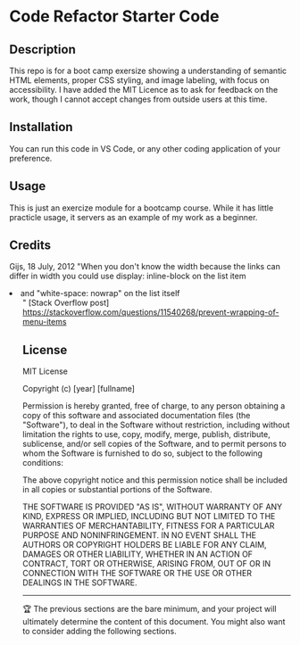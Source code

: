 # Code Refactor Starter Code

## Description

This repo is for a boot camp exersize showing a understanding of semantic HTML elements, proper CSS styling, and image labeling, with focus on accessibility. I have added the MIT Licence as to ask for feedback on the work, though I cannot accept changes from outside users at this time. 


## Installation

You can run this code in VS Code, or any other coding application of your preference. 

## Usage
This is just an exercize module for a bootcamp course. While it has little practicle usage, it servers as an example of my work as a beginner.

## Credits
Gijs, 18 July, 2012 "When you don't know the width because the links can differ in width you could use display: inline-block on the list item <li> and "white-space: nowrap" on the list itself <ul>" [Stack Overflow post] https://stackoverflow.com/questions/11540268/prevent-wrapping-of-menu-items



## License

MIT License

Copyright (c) [year] [fullname]

Permission is hereby granted, free of charge, to any person obtaining a copy
of this software and associated documentation files (the "Software"), to deal
in the Software without restriction, including without limitation the rights
to use, copy, modify, merge, publish, distribute, sublicense, and/or sell
copies of the Software, and to permit persons to whom the Software is
furnished to do so, subject to the following conditions:

The above copyright notice and this permission notice shall be included in all
copies or substantial portions of the Software.

THE SOFTWARE IS PROVIDED "AS IS", WITHOUT WARRANTY OF ANY KIND, EXPRESS OR
IMPLIED, INCLUDING BUT NOT LIMITED TO THE WARRANTIES OF MERCHANTABILITY,
FITNESS FOR A PARTICULAR PURPOSE AND NONINFRINGEMENT. IN NO EVENT SHALL THE
AUTHORS OR COPYRIGHT HOLDERS BE LIABLE FOR ANY CLAIM, DAMAGES OR OTHER
LIABILITY, WHETHER IN AN ACTION OF CONTRACT, TORT OR OTHERWISE, ARISING FROM,
OUT OF OR IN CONNECTION WITH THE SOFTWARE OR THE USE OR OTHER DEALINGS IN THE
SOFTWARE.

---

🏆 The previous sections are the bare minimum, and your project will ultimately determine the content of this document. You might also want to consider adding the following sections.
